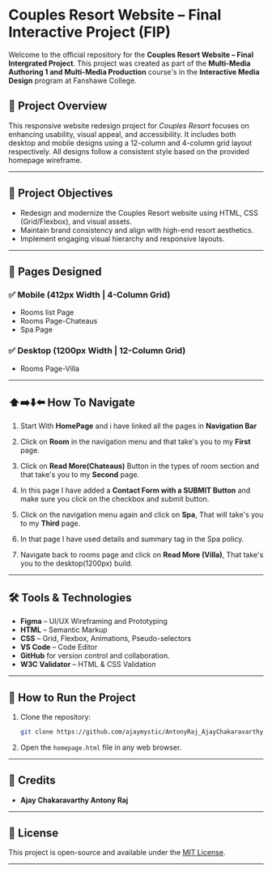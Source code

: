 # Couples Resort Website – Final Interactive Project (FIP)

Welcome to the official repository for the **Couples Resort Website – Final Intergrated Project**. This project was created as part of the **Multi-Media Authoring 1 and Multi-Media Production** course's in the **Interactive Media Design** program at Fanshawe College.

## 📌 Project Overview

This responsive website redesign project for *Couples Resort* focuses on enhancing usability, visual appeal, and accessibility. It includes both desktop and mobile designs using a 12-column and 4-column grid layout respectively. All designs follow a consistent style based on the provided homepage wireframe.

---

## 🎯 Project Objectives

- Redesign and modernize the Couples Resort website using HTML, CSS (Grid/Flexbox), and visual assets.
- Maintain brand consistency and align with high-end resort aesthetics.
- Implement engaging visual hierarchy and responsive layouts.
---

## 📄 Pages Designed
### ✅ Mobile (412px Width | 4-Column Grid)

- Rooms list Page
- Rooms Page-Chateaus
- Spa Page


### ✅ Desktop (1200px Width | 12-Column Grid)

- Rooms Page-Villa

---

## ⬆️➡️⬇️⬅️ How To Navigate

1. Start With **HomePage** and i have linked all the pages in **Navigation Bar**

2. Click on **Room** in the navigation menu and that take's you to my **First** page.

3. Click on **Read More(Chateaus)** Button in the types of room section and that take's you to my **Second** page.

4. In this page I have added a **Contact Form with a SUBMIT Button** and make sure you click on the checkbox and submit button.

5. Click on the navigation menu again and click on **Spa**, That will take's you to my **Third** page.

6. In that page I have used details and summary tag in the Spa policy.

7. Navigate back to rooms page and click on **Read More (Villa)**, That take's you to the desktop(1200px) build.

---

## 🛠️ Tools & Technologies

- **Figma** – UI/UX Wireframing and Prototyping  
- **HTML** – Semantic Markup  
- **CSS** – Grid, Flexbox, Animations, Pseudo-selectors  
- **VS Code** – Code Editor  
- **GitHub** for version control and collaboration.
- **W3C Validator** – HTML & CSS Validation  

---

## 🚀 How to Run the Project
1. Clone the repository:
   ```sh
   git clone https://github.com/ajaymystic/AntonyRaj_AjayChakaravarthy_FIP.git
   ```
2. Open the `homepage.html` file in any web browser.

---

## 📢 Credits
- **Ajay Chakaravarthy Antony Raj** 

---

## 📄 License
This project is open-source and available under the [MIT License](LICENSE).

---